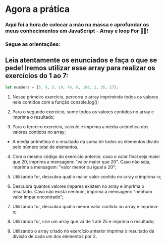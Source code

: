 # <strong>Agora a prática</strong>

### Aqui foi a hora de colocar a mão na massa e aprofundar os meus conhecimentos em JavaScript - Array e loop For 🎯💪!

### Segue as orientações:

## Leia atentamente os enunciados e faça o que se pede! Iremos utilizar esse array para realizar os exercícios do 1 ao 7:

```javascript
let numbers = [5, 9, 3, 19, 70, 8, 100, 2, 35, 27];
```

1. Nesse primeiro exercício, percorra o array imprimindo todos os valores nele contidos com a função console.log();

2. Para o segundo exercício, some todos os valores contidos no array e imprima o resultado;

3. Para o terceiro exercício, calcule e imprima a média aritmética dos valores contidos no array;

- A média aritmética é o resultado da soma de todos os elementos divido pelo número total de elementos.

4. Com o mesmo código do exercício anterior, caso o valor final seja maior que 20, imprima a mensagem: "valor maior que 20". Caso não seja, imprima a mensagem: "valor menor ou igual a 20";

5. Utilizando for, descubra qual o maior valor contido no array e imprima-o;

6. Descubra quantos valores ímpares existem no array e imprima o resultado. Caso não exista nenhum, imprima a mensagem: "nenhum valor ímpar encontrado";

7. Utilizando for, descubra qual o menor valor contido no array e imprima-o;

8. Utilizando for, crie um array que vá de 1 até 25 e imprima o resultado;

9. Utilizando o array criado no exercício anterior imprima o resultado da divisão de cada um dos elementos por 2.